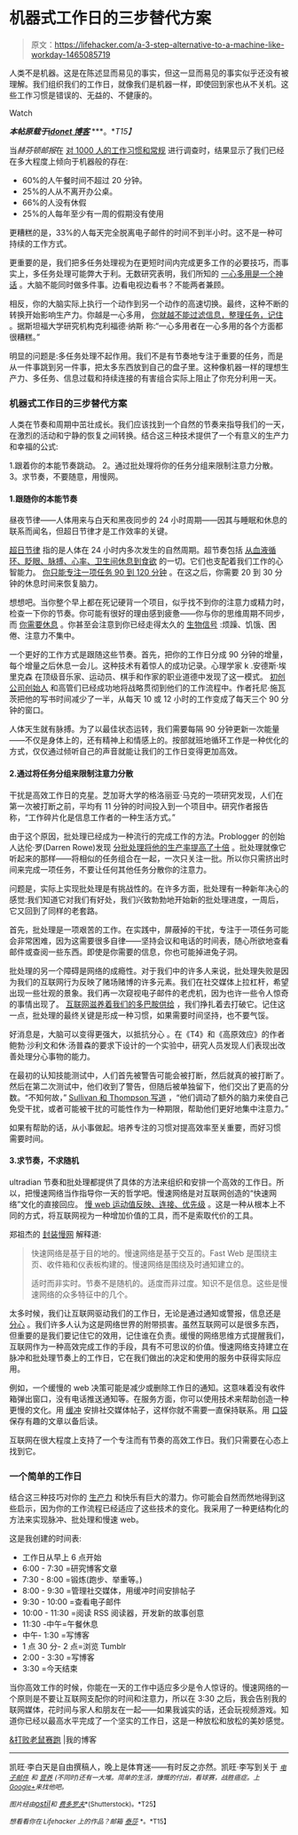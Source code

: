 # 机器式工作日的三步替代方案

> 原文：<https://lifehacker.com/a-3-step-alternative-to-a-machine-like-workday-1465085719>

人类不是机器。这是在陈述显而易见的事实，但这一显而易见的事实似乎还没有被理解。我们组织我们的工作日，就像我们是机器一样，即使回到家也从不关机。这些工作习惯是错误的、无益的、不健康的。

Watch

***本帖原载于***[***idonet 博客***](http://blog.idonethis.com/post/65984423180/3-part-recipe-for-boosting-productivity) ***。**T15】*

当*赫芬顿邮报*在 [对 1000 人的工作习惯和常规](http://www.huffingtonpost.com/tony-schwartz/work-life-balance-the-90_b_578671.html) 进行调查时，结果显示了我们已经在多大程度上倾向于机器般的存在:

*   60%的人午餐时间不超过 20 分钟。
*   25%的人从不离开办公桌。
*   66%的人没有休假
*   25%的人每年至少有一周的假期没有使用

更糟糕的是，33%的人每天完全脱离电子邮件的时间不到半小时。这不是一种可持续的工作方式。

更重要的是，我们把多任务处理视为在更短时间内完成更多工作的必要技巧，而事实上，多任务处理可能弊大于利。无数研究表明，我们所知的 [一心多用是一个神话](http://blog.bufferapp.com/what-multitasking-does-to-our-brains) 。大脑不能同时做多件事。边看电视边看书？不能两者兼顾。

相反，你的大脑实际上执行一个动作到另一个动作的高速切换。最终，这种不断的转换开始影响生产力。你越是一心多用， [你就越不能过滤信息，整理任务，记住](http://www.bidsketch.com/blog/save-time/how-to-be-productive/) 。据斯坦福大学研究机构克利福德·纳斯 称:“一心多用者在一心多用的各个方面都很糟糕。”

明显的问题是:多任务处理不起作用。我们不是有节奏地专注于重要的任务，而是从一件事跳到另一件事，把太多东西放到自己的盘子里。这种像机器一样的理想生产力、多任务、信息过载和持续连接的有害组合实际上阻止了你充分利用一天。

### 机器式工作日的三步替代方案

人类在节奏和周期中茁壮成长。我们应该找到一个自然的节奏来指导我们的一天，在激烈的活动和宁静的恢复之间转换。结合这三种技术提供了一个有意义的生产力和幸福的公式:

1.跟着你的本能节奏跳动。
2。通过批处理将你的任务分组来限制注意力分散。
3。求节奏，不要随意，用慢网。

#### 1.跟随你的本能节奏

昼夜节律——人体用来与白天和黑夜同步的 24 小时周期——因其与睡眠和休息的联系而闻名，但超日节律才是工作效率的关键。

[超日节律](http://blog.idonethis.com/post/33892676864/science-of-better-energy-management) 指的是人体在 24 小时内多次发生的自然周期。超节奏包括 [从血液循环、眨眼、脉搏、心率、卫生间休息到食欲](http://en.wikipedia.org/wiki/Ultradian) 的一切。它们也支配着我们工作的心智能力。 [你只能专注一项任务 90 到 120 分钟](http://blog.bufferapp.com/optimal-work-time-how-long-should-we-work-every-day-the-science-of-mental-strength) 。在这之后，你需要 20 到 30 分钟的休息时间来恢复脑力。

想想吧。当你整个早上都在死记硬背一个项目，似乎找不到你的注意力或精力时，检查一下你的节奏。你可能有很好的理由感到疲惫——你与你的思维周期不同步，而 [你需要休息](http://blog.idonethis.com/post/65522682201/better-break-more-productive) 。你甚至会注意到你已经走得太久的 [生物信号](http://www.huffingtonpost.com/tony-schwartz/work-life-balance-the-90_b_578671.html) :烦躁、饥饿、困倦、注意力不集中。

一个更好的工作方式是跟随这些节奏。首先，把你的工作日分成 90 分钟的增量，每个增量之后休息一会儿。这种技术有着惊人的成功记录。心理学家 k .安德斯·埃里克森 在顶级音乐家、运动员、棋手和作家的职业道德中发现了这一模式。 [初创公司创始人](http://blog.bufferapp.com/optimal-work-time-how-long-should-we-work-every-day-the-science-of-mental-strength) 和高管们已经成功地将战略贯彻到他们的工作流程中。作者托尼·施瓦茨把他的写书时间减少了一半，从每天 10 或 12 小时的工作变成了每天三个 90 分钟的窗口。

人体天生就有脉搏。为了以最佳状态运转，我们需要每隔 90 分钟更新一次能量——不仅是身体上的，还有精神上和情感上的。按部就班地循环工作是一种优化的方式，仅仅通过倾听自己的声音就能让我们的工作日变得更加高效。

#### 2.通过将任务分组来限制注意力分散

干扰是高效工作日的克星。芝加哥大学的格洛丽亚·马克的一项研究发现，人们在第一次被打断之前，平均有 11 分钟的时间投入到一个项目中。研究作者报告称，“工作碎片化是信息工作者的一种生活方式。”

由于这个原因，批处理已经成为一种流行的完成工作的方法。Problogger 的创始人达伦·罗(Darren Rowe)发现 [分批处理将他的生产率提高了十倍](http://www.problogger.net/archives/2008/06/12/how-batch-processing-made-me-10-times-more-productive/) 。批处理就像它听起来的那样——将相似的任务组合在一起，一次只关注一批。所以你只需挤出时间来完成一项任务，不要让任何其他任务分散你的注意力。

问题是，实际上实现批处理是有挑战性的。在许多方面，批处理有一种新年决心的感觉:我们知道它对我们有好处，我们兴致勃勃地开始新的批处理进度，一周后，它又回到了同样的老套路。

首先，批处理是一项艰苦的工作。在实践中，屏蔽掉的干扰，专注于一项任务可能会非常困难，因为这需要很多自律——坚持会议和电话的时间表，随心所欲地查看邮件或查阅一些东西。即使是你需要的信息，你也可能掉进兔子洞。

批处理的另一个障碍是网络的成瘾性。对于我们中的许多人来说，批处理失败是因为我们的互联网行为反映了赌场赌博的许多元素。我们在社交媒体上拉杠杆，希望出现一些壮观的景象。我们再一次窥视电子邮件的老虎机，因为也许一些令人惊奇的事情出现了。 [互联网滋养着我们的多巴胺供给](http://www.ft.com/intl/cms/s/0/27514afc-5444-11e2-9d25-00144feab49a.html#axzz2jL3faicl) ，我们挣扎着去打破它。记住这一点，批处理的最终关键是形成一种习惯，如果需要时间坚持，也不要气馁。

好消息是，大脑可以变得更强大，以抵抗分心 。在《T4》和《高原效应》的作者鲍勃·沙利文和休·汤普森的要求下设计的一个实验中，研究人员发现人们表现出改善处理分心事物的能力。

在最初的认知技能测试中，人们首先被警告可能会被打断，然后就真的被打断了。然后在第二次测试中，他们收到了警告，但随后被单独留下，他们交出了更高的分数。“不知何故，” [Sullivan 和 Thompson 写道](http://www.nytimes.com/2013/05/05/opinion/sunday/a-focus-on-distraction.html?_r=0) ，“他们调动了额外的脑力来使自己免受干扰，或者可能被干扰的可能性作为一种期限，帮助他们更好地集中注意力。”

如果有帮助的话，从小事做起。培养专注的习惯对提高效率至关重要，而好习惯 需要时间。

#### 3.求节奏，不求随机

ultradian 节奏和批处理都提供了具体的方法来组织和安排一个高效的工作日。所以，把慢速网络当作指导你一天的哲学吧。慢速网络是对互联网创造的“快速网络”文化的直接回应。 [慢 web 运动值反映、连接、优先级](http://blog.idonethis.com/post/21267449208/the-slow-web-movement) 。这是一种从根本上不同的方式，将互联网视为一种增加价值的工具，而不是索取代价的工具。

郑祖杰的 [封装慢网](http://jackcheng.com/the-slow-web) 解释道:

> 快速网络是基于目的地的。慢速网络是基于交互的。Fast Web 是围绕主页、收件箱和仪表板构建的。慢速网络是围绕及时通知建立的。
> 
> 适时而非实时。节奏不是随机的。适度而非过度。知识不是信息。这些是慢速网络的众多特征中的几个。

太多时候，我们让互联网驱动我们的工作日，无论是通过通知或警报，信息还是 [分心](https://lifehacker.com/research-shows-how-much-a-three-second-distraction-can-5974976) 。我们许多人认为这是网络世界的附带损害。虽然互联网可以是很多东西，但重要的是我们要记住它的效用，记住谁在负责。缓慢的网络思维方式提醒我们，互联网作为一种高效完成工作的手段，具有不可思议的价值。慢速网络支持建立在脉冲和批处理节奏上的工作日，它在我们做出的决定和使用的服务中获得实际应用。

例如，一个缓慢的 web 决策可能是减少或删除工作日的通知。这意味着没有收件箱弹出窗口，没有电话推送通知等。在服务方面，你可以使用技术来帮助创造一种更慢的文化。用 [缓冲](https://bufferapp.com/) 安排社交媒体帖子，这样你就不需要一直保持联系。用 [口袋](http://getpocket.com/) 保存有趣的文章以备后读。

互联网在很大程度上支持了一个专注而有节奏的高效工作日。我们只需要在心态上找到它。

### 一个简单的工作日

结合这三种技巧对你的 [生产力](https://lifehacker.com/why-are-there-so-many-productivity-apps-and-how-do-i-pi-511902317) 和快乐有巨大的潜力。你可能会自然而然地得到这些启示，因为你的工作流程已经适应了这些技术的变化。我采用了一种更结构化的方法来实现脉冲、批处理和慢速 web。

这是我创建的时间表:

*   工作日从早上 6 点开始
*   6:00 - 7:30 =研究博客文章
*   7:30 - 8:00 =锻炼(跑步、举重等。)
*   8:00 - 9:30 =管理社交媒体，用缓冲时间安排帖子
*   9:30 - 10:00 =查看电子邮件
*   10:00 - 11:30 =阅读 RSS 阅读器，开发新的故事创意
*   11:30 -中午=午餐休息
*   中午- 1:30 =写博客
*   1 点 30 分- 2 点=浏览 Tumblr
*   2:00 - 3:30 =写博客
*   3:30 =今天结束

当你高效工作的时候，你能在一天的工作中适应多少是令人惊讶的。慢速网络的一个原则是不要让互联网支配你的时间和注意力，所以在 3:30 之后，我会告别我的联网媒体，花时间与家人和朋友在一起——如果我诚实的话，还会玩视频游戏。知道你已经以最高水平完成了一个坚实的工作日，这是一种放松和放松的美妙感觉。

[&打败老鼠赛跑](http://blog.idonethis.com/post/65984423180/3-part-recipe-for-boosting-productivity) |我的博客

* * *

凯旺·李白天是自由撰稿人，晚上是体育迷——有时反之亦然。凯旺·李写到关于 [<small>*电子邮件*</small>](http://www.sendsmarter.co/) <small>*和*</small> [<small>*营养*</small>](http://www.theaimcompanies.com/) <small>*(不同时)还有一大堆。简单的生活，慷慨的付出，看球赛，战胜癌症。上*</small>[<small>*Google+*</small>](https://plus.google.com/u/0/103762782117013529380/?rel=author)<small>*来找他吧。*</small>

<small>*图片经由*</small>[*ostil*](http://www.shutterstock.com/pic.mhtml?id=138436079&src=id)<small>*和*</small> [<small>*费多罗夫*</small>](http://www.shutterstock.com/pic.mhtml?id=100124312&src=id)<small>*(Shutterstock)。*T25】</small>

<small>*想看看你在 Lifehacker 上的作品？邮箱*</small> [<small>*泰莎*</small>](https://mail.google.com/mail/?view=cm&fs=1&tf=1&to=tessa@lifehacker.com) <small>*。*T15】</small>